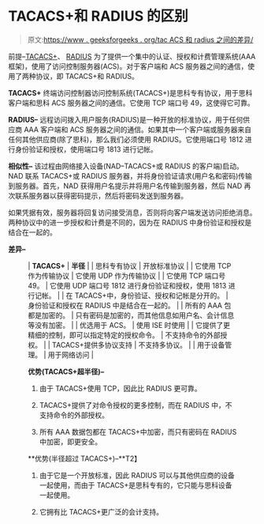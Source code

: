 # TACACS+和 RADIUS 的区别

> 原文:[https://www . geeksforgeeks . org/tac ACS 和 radius 之间的差异/](https://www.geeksforgeeks.org/difference-between-tacacs-and-radius/)

前提–[TACACS+](https://www.geeksforgeeks.org/computer-network-tacacs/)、 [RADIUS](https://www.geeksforgeeks.org/computer-network-radius/)
为了提供一个集中的认证、授权和计费管理系统(AAA 框架)，使用了访问控制服务器(ACS)。对于客户端和 ACS 服务器之间的通信，使用了两种协议，即 TACACS+和 RADIUS。

**TACACS+**
终端访问控制器访问控制系统(TACACS+)是思科专有协议，用于思科客户端和思科 ACS 服务器之间的通信。它使用 TCP 端口号 49，这使得它可靠。

**RADIUS–**
远程访问拨入用户服务(RADIUS)是一种开放的标准协议，用于任何供应商 AAA 客户端和 ACS 服务器之间的通信。如果其中一个客户端或服务器来自任何其他供应商(除了思科)，那么我们必须使用 RADIUS。它使用端口号 1812 进行身份验证和授权，使用端口号 1813 进行记帐。

**相似性–**
该过程由网络接入设备(NAD–TACACS+或 RADIUS 的客户端)启动。NAD 联系 TACACS+或 RADIUS 服务器，并将身份验证请求(用户名和密码)传输到服务器。首先，NAD 获得用户名提示并将用户名传输到服务器，然后 NAD 再次联系服务器以获得密码提示，然后将密码发送到服务器。

如果凭据有效，服务器将回复访问接受消息，否则将向客户端发送访问拒绝消息。两种协议中的进一步授权和计费是不同的，因为在 RADIUS 中身份验证和授权是结合在一起的。

**差异–**

<figure class="table">

| **TACACS+** | **半径** |
| 思科专有协议 | 开放标准协议 |
| 它使用 TCP 作为传输协议 | 它使用 UDP 作为传输协议 |
| 它使用 TCP 端口号 49。 | 它使用 UDP 端口号 1812 进行身份验证和授权，使用 1813 进行记帐。 |
| 在 TACACS+中，身份验证、授权和记帐是分开的。 | 身份验证和授权在 RADIUS 中是结合在一起的。 |
| 所有的 AAA 包都是加密的。 | 只有密码是加密的，而其他信息如用户名、会计信息等没有加密。 |
| 优选用于 ACS。 | 使用 ISE 时使用 |
| 它提供了更精细的控制，即可以指定特定的授权命令。 | 不支持命令的外部授权。 |
| TACACS+提供多协议支持 | 不支持多协议。 |
| 用于设备管理。 | 用于网络访问 |

**优势(TACACS+超半径)–**

1.  由于 TACACS+使用 TCP，因此比 RADIUS 更可靠。

2.  TACACS+提供了对命令授权的更多控制，而在 RADIUS 中，不支持命令的外部授权。

3.  所有 AAA 数据包都在 TACACS+中加密，而只有密码在 RADIUS 中加密，即更安全。

**优势(半径超过 TACACS+)–**T2】

1.  由于它是一个开放标准，因此 RADIUS 可以与其他供应商的设备一起使用，而由于 TACACS+是思科专有的，它只能与思科设备一起使用。

2.  它拥有比 TACACS+更广泛的会计支持。

</figure>